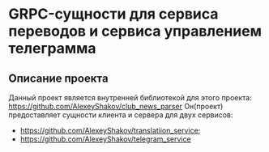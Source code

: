 # GRPC-сущности для сервиса переводов и сервиса управлением телеграмма

## Описание проекта
Данный проект является внутренней библиотекой для этого проекта: https://github.com/AlexeyShakov/club_news_parser
Он(проект) предоставляет сущности клиента и сервера для двух сервисов:
* https://github.com/AlexeyShakov/translatiion_service;
* https://github.com/AlexeyShakov/telegram_service